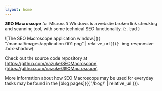```yaml
---
layout: home
---
```


**SEO Macroscope** for Microsoft Windows is a website broken link checking and scanning tool, with some technical SEO functionality.
{: .lead }

![The SEO Macroscope application window.]({{ "/manual/images/application-001.png" | relative_url }}){: .img-responsive .box-shadow}

Check out the source code repository at [https://github.com/nazuke/SEOMacroscope](https://github.com/nazuke/SEOMacroscope).

More information about how SEO Macroscope may be used for everyday tasks may be found in the [blog pages]({{ '/blog/' | relative_url }}).
